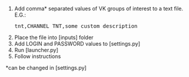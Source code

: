 1. Add comma* separated values of VK groups of interest to a text file. 
    E.G.: <pre>tnt,CHANNEL TNT,some custom description</pre>
2. Place the file into [inputs] folder
3. Add LOGIN and PASSWORD values to [settings.py]
4. Run [launcher.py]
5. Follow instructions

*can be changed in [settings.py]